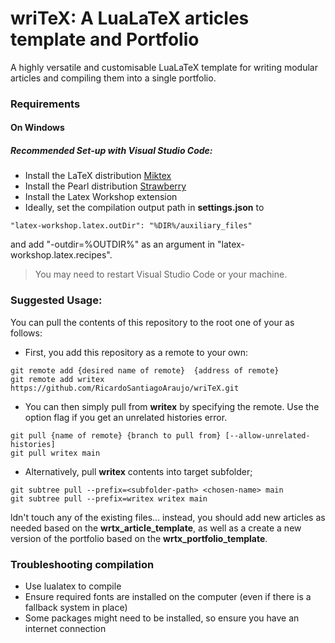 # wriTeX: A LuaLaTeX articles template and Portfolio

A highly versatile and customisable LuaLaTeX template for writing modular articles and compiling them into a single portfolio.

### Requirements

#### On Windows

##### Recommended Set-up with Visual Studio Code:

- Install the LaTeX distribution [Miktex](https://miktex.org/download)
- Install the Pearl distribution [Strawberry](https://strawberryperl.com/)
- Install the Latex Workshop extension
- Ideally, set the compilation output path in **settings.json** to

```
"latex-workshop.latex.outDir": "%DIR%/auxiliary_files"
```

and add "-outdir=%OUTDIR%" as an argument in "latex-workshop.latex.recipes".

> You may need to restart Visual Studio Code or your machine.

### Suggested Usage:

You can pull the contents of this repository to the root one of your as follows:

- First, you add this repository as a remote to your own:

```
git remote add {desired name of remote}  {address of remote}
git remote add writex  https://github.com/RicardoSantiagoAraujo/wriTeX.git
```

- You can then simply pull from **writex** by specifying the remote. Use the option flag if you get an unrelated histories error.

```
git pull {name of remote} {branch to pull from} [--allow-unrelated-histories]
git pull writex main
```

- Alternatively, pull **writex** contents into target subfolder;
```
git subtree pull --prefix=<subfolder-path> <chosen-name> main
git subtree pull --prefix=writex writex main
```
 
 ldn't touch any of the existing files... instead, you should add new articles as needed based on the **wrtx_article_template**, as well as a create a new version of the portfolio based on the **wrtx_portfolio_template**.

### Troubleshooting compilation

- Use lualatex to compile
- Ensure required fonts are installed on the computer (even if there is a fallback system in place)
- Some packages might need to be installed, so ensure you have an internet connection
